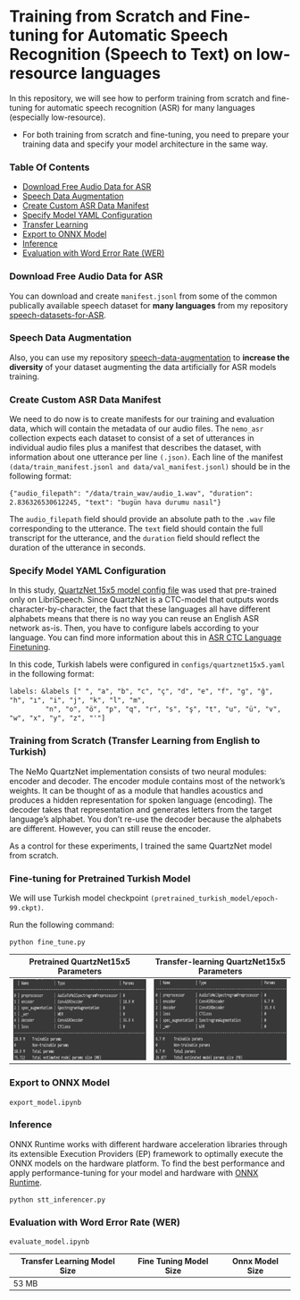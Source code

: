 # Training from Scratch and Fine-tuning for Automatic Speech Recognition (Speech to Text) on low-resource languages

In this repository, we will see how to perform training from scratch and fine-tuning for automatic speech recognition (ASR) for many languages (especially low-resource).

- For both training from scratch and fine-tuning, you need to prepare your training data and specify your model architecture in the same way.

### Table Of Contents
- [Download Free Audio Data for ASR](#Download-Free-Audio-Data-for-ASR)
- [Speech Data Augmentation](#Speech-Data-Augmentation)
- [Create Custom ASR Data Manifest](#Create-Custom-ASR-Data-Manifest)
- [Specify Model YAML Configuration](#Specify-Model-YAML-Configuration)
- [Transfer Learning](#Transfer-Learning)
- [Export to ONNX Model](#Export-to-ONNX-Model)
- [Inference](#Inference)
- [Evaluation with Word Error Rate (WER)](#Evaluation-with-Word-Error-Rate-(WER))


### Download Free Audio Data for ASR
You can download and create `manifest.jsonl` from some of the common publically available speech dataset for **many languages** from my repository [speech-datasets-for-ASR](https://github.com/Rumeysakeskin/speech-datasets-for-ASR).

### Speech Data Augmentation
Also, you can use my repository [
speech-data-augmentation](https://github.com/Rumeysakeskin/speech-data-augmentation) to **increase the diversity** of your dataset augmenting the data artificially for ASR models training.

### Create Custom ASR Data Manifest
We need to do now is to create manifests for our training and evaluation data, which will contain the metadata of our audio files.
The `nemo_asr` collection expects each dataset to consist of a set of utterances in individual audio files plus a manifest that describes the dataset, with information about one utterance per line `(.json)`.
Each line of the manifest `(data/train_manifest.jsonl and data/val_manifest.jsonl)` should be in the following format:
```
{"audio_filepath": "/data/train_wav/audio_1.wav", "duration": 2.836326530612245, "text": "bugün hava durumu nasıl"}
```
The `audio_filepath` field should provide an absolute path to the `.wav` file corresponding to the utterance. The `text` field should contain the full transcript for the utterance, and the `duration` field should reflect the duration of the utterance in seconds.


### Specify Model YAML Configuration
In this study, [QuartzNet 15x5 model config file](https://catalog.ngc.nvidia.com/orgs/nvidia/models/quartznet_15x5_ls_sp/files) was used that pre-trained only on LibriSpeech.
Since QuartzNet is a CTC-model that outputs words character-by-character, 
the fact that these languages all have different alphabets means that there is no way you can reuse an English ASR network as-is. 
Then, you have to configure labels according to your language. You can find more information about this in [ASR CTC Language Finetuning](https://github.com/NVIDIA/NeMo/blob/main/tutorials/asr/ASR_CTC_Language_Finetuning.ipynb).

In this code, Turkish labels were configured in `configs/quartznet15x5.yaml` in the following format:
```
labels: &labels [" ", "a", "b", "c", "ç", "d", "e", "f", "g", "ğ", "h", "ı", "i", "j", "k", "l", "m",
         "n", "o", "ö", "p", "q", "r", "s", "ş", "t", "u", "ü", "v", "w", "x", "y", "z", "'"]
```

### Training from Scratch (Transfer Learning from English to Turkish)

The NeMo QuartzNet implementation consists of two neural modules: encoder and decoder.
The encoder module contains most of the network’s weights. It can be thought of as a module that handles acoustics and produces a hidden representation for spoken language (encoding). The decoder takes that representation and generates letters from the target language’s alphabet. You don’t re-use the decoder because the alphabets are different. However, you can still reuse the encoder.

As a control for these experiments, I trained the same QuartzNet model from scratch.

### Fine-tuning for Pretrained Turkish Model

We will use Turkish model checkpoint `(pretrained_turkish_model/epoch-99.ckpt)`.

Run the following command:
```
python fine_tune.py
```


 Pretrained QuartzNet15x5 Parameters | Transfer-learning QuartzNet15x5 Parameters |
 ------- | ------- |
<img src="QuartzNet_params_pretrained_English.png" width="350" height="145"> |  <img src="quartznet15x5_transfer_learning_params.png" width="350" height="145"> |

### Export to ONNX Model
```
export_model.ipynb
```
### Inference
ONNX Runtime works with different hardware acceleration libraries through its extensible Execution Providers (EP) framework to optimally execute the ONNX models on the hardware platform. 
To find the best performance and apply performance-tuning for your model and hardware with [ONNX Runtime](https://onnxruntime.ai/docs/performance/tune-performance.html).
```
python stt_inferencer.py
```
### Evaluation with Word Error Rate (WER)
```
evaluate_model.ipynb
```

 Transfer Learning Model Size | Fine Tuning Model Size | Onnx Model Size |
 ------- | ------- |------- |
53 MB |   |   |


